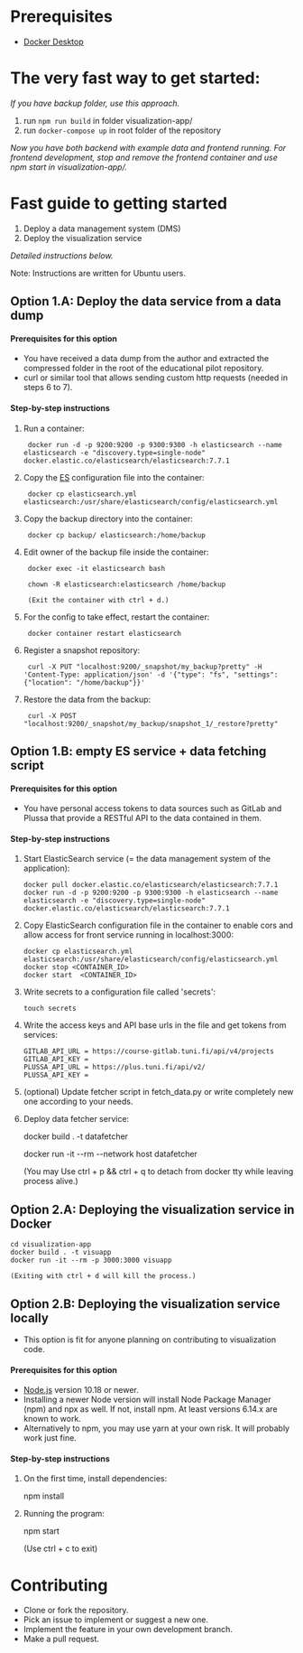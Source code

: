 # Prerequisites
- [Docker Desktop](https://www.docker.com/get-started)

# The very fast way to get started:

*If you have backup folder, use this approach.*

1. run `npm run build` in folder visualization-app/
2. run `docker-compose up` in root folder of the repository

*Now you have both backend with example data and frontend running. For frontend development, stop and remove the frontend container and use npm start in visualization-app/.*

# Fast guide to getting started

1. Deploy a data management system (DMS)
2. Deploy the visualization service

*Detailed instructions below.*

Note: Instructions are written for Ubuntu users.

## Option 1.A: Deploy the data service from a data dump

#### Prerequisites for this option

- You have received a data dump from the author and extracted the compressed folder in the root of the educational pilot repository.
- curl or similar tool that allows sending custom http requests (needed in steps 6 to 7).

#### Step-by-step instructions

1. Run a container:

        docker run -d -p 9200:9200 -p 9300:9300 -h elasticsearch --name elasticsearch -e "discovery.type=single-node" docker.elastic.co/elasticsearch/elasticsearch:7.7.1

2. Copy the [ES](https://www.elastic.co/guide/en/elasticsearch/reference/current/index.html) configuration file into the container:

        docker cp elasticsearch.yml elasticsearch:/usr/share/elasticsearch/config/elasticsearch.yml

3. Copy the backup directory into the container:

        docker cp backup/ elasticsearch:/home/backup

4. Edit owner of the backup file inside the container:

        docker exec -it elasticsearch bash

        chown -R elasticsearch:elasticsearch /home/backup

        (Exit the container with ctrl + d.)

5. For the config to take effect, restart the container:

        docker container restart elasticsearch

6. Register a snapshot repository:

        curl -X PUT "localhost:9200/_snapshot/my_backup?pretty" -H 'Content-Type: application/json' -d '{"type": "fs", "settings": {"location": "/home/backup"}}'

7. Restore the data from the backup:

        curl -X POST "localhost:9200/_snapshot/my_backup/snapshot_1/_restore?pretty"

## Option 1.B: empty ES service + data fetching script

#### Prerequisites for this option

- You have personal access tokens to data sources such as GitLab and Plussa that provide a RESTful API to the data contained in them.

#### Step-by-step instructions

1. Start ElasticSearch service (= the data management system of the application):

       docker pull docker.elastic.co/elasticsearch/elasticsearch:7.7.1
       docker run -d -p 9200:9200 -p 9300:9300 -h elasticsearch --name elasticsearch -e "discovery.type=single-node" docker.elastic.co/elasticsearch/elasticsearch:7.7.1

2. Copy ElasticSearch configuration file in the container to enable cors and allow access for front service running in localhost:3000:

       docker cp elasticsearch.yml elasticsearch:/usr/share/elasticsearch/config/elasticsearch.yml
       docker stop <CONTAINER_ID>
       docker start  <CONTAINER_ID>

3. Write secrets to a configuration file called 'secrets':

       touch secrets

4. Write the access keys and API base urls in the file and get tokens from services:

       GITLAB_API_URL = https://course-gitlab.tuni.fi/api/v4/projects
       GITLAB_API_KEY = 
       PLUSSA_API_URL = https://plus.tuni.fi/api/v2/
       PLUSSA_API_KEY = 

5. (optional) Update fetcher script in fetch_data.py or write completely new one according to your needs.

6.  Deploy data fetcher service:

    docker build . -t datafetcher

    docker run -it --rm --network host datafetcher

    (You may Use ctrl + p && ctrl + q to detach from docker tty while leaving process alive.)

## Option 2.A: Deploying the visualization service in Docker

    cd visualization-app
    docker build . -t visuapp
    docker run -it --rm -p 3000:3000 visuapp

    (Exiting with ctrl + d will kill the process.)

## Option 2.B: Deploying the visualization service locally

- This option is fit for anyone planning on contributing to visualization code.

#### Prerequisites for this option

- [Node.js](https://nodejs.org/en/download/package-manager/#debian-and-ubuntu-based-linux-distributions) version 10.18 or newer.
- Installing a newer Node version will install Node Package Manager (npm) and npx as well. If not, install npm. At least versions 6.14.x are known to work.
- Alternatively to npm, you may use yarn at your own risk. It will probably work just fine.

#### Step-by-step instructions

1. On the first time, install dependencies:

    npm install

2. Running the program:

    npm start

    (Use ctrl + c to exit)

# Contributing

- Clone or fork the repository.
- Pick an issue to implement or suggest a new one.
- Implement the feature in your own development branch.
- Make a pull request.
